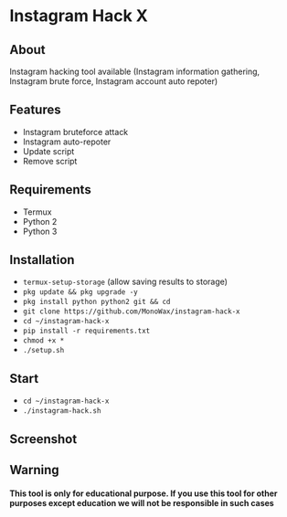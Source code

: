 # Instagram Hack X

## About
Instagram hacking tool available (Instagram information gathering, Instagram brute force, Instagram account auto repoter)

## Features

- Instagram bruteforce attack
- Instagram auto-repoter
- Update script
- Remove script

## Requirements
- Termux
- Python 2
- Python 3

## Installation
* `termux-setup-storage` (allow saving results to storage)
* `pkg update && pkg upgrade -y`
* `pkg install python python2 git && cd`
* `git clone https://github.com/MonoWax/instagram-hack-x`
* `cd ~/instagram-hack-x`
* `pip install -r requirements.txt`
* `chmod +x *`
* `./setup.sh`

## Start
* `cd ~/instagram-hack-x`
* `./instagram-hack.sh`

## Screenshot


## Warning

#### This tool is only for educational purpose. If you use this tool for other purposes except education we will not be responsible in such cases
